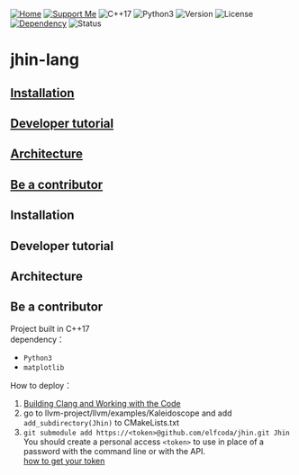 <a href="http://flowerdance.me/"><img alt="Home" src="https://img.shields.io/badge/Home-🌏-9cf"></a>
<a href="https://www.patreon.com/wenjielu"><img alt="Support Me" src="https://img.shields.io/badge/Support%20Me-%F0%9F%92%97-green"></a>
<img alt="C++17" src="https://img.shields.io/badge/Language-C%2B%2B17-orange">
<img alt="Python3" src="https://img.shields.io/badge/Language-Python3-blueviolet">
<img alt="Version" src="https://img.shields.io/badge/Version-1.0-ff69b4">
<img alt="License" src="https://img.shields.io/badge/License-Apache--2.0-blue">  
<a href="https://llvm.org/"><img alt="Dependency" src="https://img.shields.io/badge/Dependency-LLVM-C67DEA"></a>
<img alt="Status" src="https://img.shields.io/badge/Status-🍇-15AC96">


# jhin-lang  
  
 ## [Installation](#anc_0)  
 ## [Developer tutorial](#anc_1)
 ## [Architecture](#anc_2)
 ## [Be a contributor](#anc_3)
 
  
<h2 name = "anc_0">Installation</h2>
<h2 name = "anc_1">Developer tutorial</h2>
<h2 name = "anc_2">Architecture</h2>
<h2 name = "anc_3">Be a contributor</h2>

Project built in C++17    
dependency：  
- `Python3`  
- `matplotlib`  
  
How to deploy：  
1. [Building Clang and Working with the Code][0]  
2. go to llvm-project/llvm/examples/Kaleidoscope and add `add_subdirectory(Jhin)` to CMakeLists.txt    
3. `git submodule add https://<token>@github.com/elfcoda/jhin.git Jhin`   
    You should create a personal access `<token>` to use in place of a password with the command line or with the API.  
    [how to get your token][1]  
  
  
  
  
  
  
  
  
[0]: https://clang.llvm.org/get_started.html
[1]: https://docs.github.com/en/github/authenticating-to-github/keeping-your-account-and-data-secure/creating-a-personal-access-token  
